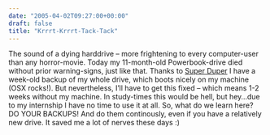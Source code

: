 ```yaml
---
date: "2005-04-02T09:27:00+00:00"
draft: false
title: "Krrrt-Krrrt-Tack-Tack"
---
```

The sound of a dying harddrive – more frightening to every
computer-user than any horror-movie. Today my 11-month-old
Powerbook-drive died without prior warning-signs, just like that.
Thanks to [Super Duper](http://www.shirt-pocket.com/SuperDuper/) I
have a week-old backup of my whole drive, which boots nicely on my
machine (OSX rocks!). But nevertheless, I’ll have to get this fixed
– which means 1-2 weeks without my machine. In study-times this
would be hell, but hey…due to my internship I have no time to use
it at all. So, what do we learn here? DO YOUR BACKUPS! And do them
continously, even if you have a relatively new drive. It saved me a
lot of nerves these days :)



